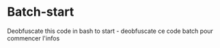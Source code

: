 # Batch-start
Deobfuscate this code in bash to start - deobfuscate ce code batch pour commencer l'infos
